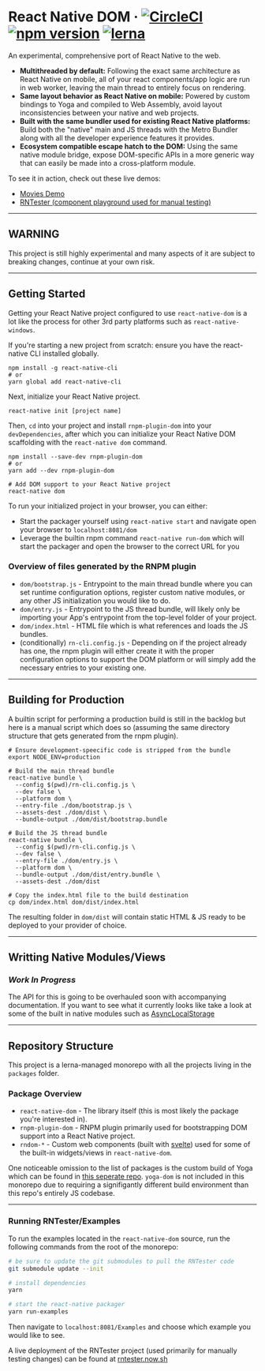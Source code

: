 # React Native DOM &middot; [![CircleCI](https://circleci.com/gh/vincentriemer/react-native-dom.svg?style=shield&circle-token=96448c580730a065cb93c0a10af0f85f6c954166)](https://circleci.com/gh/vincentriemer/react-native-dom) [![npm version](https://badge.fury.io/js/react-native-dom.svg)](https://badge.fury.io/js/react-native-dom) [![lerna](https://img.shields.io/badge/maintained%20with-lerna-cc00ff.svg)](https://lernajs.io/)

An experimental, comprehensive port of React Native to the web.

* **Multithreaded by default:** Following the exact same architecture as React
  Native on mobile, all of your react components/app logic are run in web
  worker, leaving the main thread to entirely focus on rendering.
* **Same layout behavior as React Native on mobile:** Powered by custom bindings
  to Yoga and compiled to Web Assembly, avoid layout inconsistencies between
  your native and web projects.
* **Built with the same bundler used for existing React Native platforms:**
  Build both the "native" main and JS threads with the Metro Bundler along with
  all the developer experience features it provides.
* **Ecosystem compatible escape hatch to the DOM:** Using the same native module
  bridge, expose DOM-specific APIs in a more generic way that can easily be made
  into a cross-platform module.

To see it in action, check out these live demos:

* [Movies Demo](https://rndom-movie-demo.now.sh)
* [RNTester (component playground used for manual testing)](https://rntester.now.sh)

---

## **WARNING**

This project is still highly experimental and many aspects of it are subject to
breaking changes, continue at your own risk.

---

## Getting Started

Getting your React Native project configured to use `react-native-dom` is a lot
like the process for other 3rd party platforms such as `react-native-windows`.

If you're starting a new project from scratch: ensure you have the react-native
CLI installed globally.

```
npm install -g react-native-cli
# or
yarn global add react-native-cli
```

Next, initialize your React Native project.

```
react-native init [project name]
```

Then, `cd` into your project and install `rnpm-plugin-dom` into your
`devDependencies`, after which you can initialize your React Native DOM
scaffolding with the `react-native dom` command.

```
npm install --save-dev rnpm-plugin-dom
# or
yarn add --dev rnpm-plugin-dom

# Add DOM support to your React Native project
react-native dom
```

To run your initialized project in your browser, you can either:

* Start the packager yourself using `react-native start` and navigate open your
  browser to `localhost:8081/dom`
* Leverage the builtin rnpm command `react-native run-dom` which will start the
  packager and open the browser to the correct URL for you

### Overview of files generated by the RNPM plugin

* `dom/bootstrap.js` - Entrypoint to the main thread bundle where you can set
  runtime configuration options, register custom native modules, or any other JS
  initialization you would like to do.
* `dom/entry.js` - Entrypoint to the JS thread bundle, will likely only be
  importing your App's entrypoint from the top-level folder of your project.
* `dom/index.html` - HTML file which is what references and loads the JS
  bundles.
* (conditionally) `rn-cli.config.js` - Depending on if the project already has
  one, the rnpm plugin will either create it with the proper configuration
  options to support the DOM platform or will simply add the necessary entries
  to your existing one.

---

## Building for Production

A builtin script for performing a production build is still in the backlog but
here is a manual script which does so (assuming the same directory structure
that gets generated from the rnpm plugin).

```shell
# Ensure development-speecific code is stripped from the bundle
export NODE_ENV=production

# Build the main thread bundle
react-native bundle \
  --config $(pwd)/rn-cli.config.js \
  --dev false \
  --platform dom \
  --entry-file ./dom/bootstrap.js \
  --assets-dest ./dom/dist \
  --bundle-output ./dom/dist/bootstrap.bundle

# Build the JS thread bundle
react-native bundle \
  --config $(pwd)/rn-cli.config.js \
  --dev false \
  --entry-file ./dom/entry.js \
  --platform dom \
  --bundle-output ./dom/dist/entry.bundle \
  --assets-dest ./dom/dist

# Copy the index.html file to the build destination
cp dom/index.html dom/dist/index.html
```

The resulting folder in `dom/dist` will contain static HTML & JS ready to be
deployed to your provider of choice.

---

## Writting Native Modules/Views

### _Work In Progress_

The API for this is going to be overhauled soon with accompanying documentation.
If you want to see what it currently looks like take a look at some of the built
in native modules such as
[AsyncLocalStorage](../master/packages/react-native-dom/ReactDom/modules/RCTAsyncLocalStorage.js)

---

## Repository Structure

This project is a lerna-managed monorepo with all the projects living in the
`packages` folder.

### Package Overview

* `react-native-dom` - The library itself (this is most likely the package
  you're interested in).
* `rnpm-plugin-dom` - RNPM plugin primarily used for bootstrapping DOM support
  into a React Native project.
* `rndom-*` - Custom web components (built with
  [svelte](https://svelte.technology)) used for some of the built-in
  widgets/views in `react-native-dom`.

One noticeable omission to the list of packages is the custom build of Yoga
which can be found in
[this seperate repo](https://github.com/vincentriemer/yoga-dom). `yoga-dom` is
not included in this monorepo due to requiring a signifigantly different build
environment than this repo's entirely JS codebase.

---

### Running RNTester/Examples

To run the examples located in the `react-native-dom` source, run the following
commands from the root of the monorepo:

```sh
# be sure to update the git submodules to pull the RNTester code
git submodule update --init

# install dependencies
yarn

# start the react-native packager
yarn run-examples
```

Then navigate to `localhost:8081/Examples` and choose which example you would
like to see.

A live deployment of the RNTester project (used primarily for manually testing
changes) can be found at [rntester.now.sh](https://rntester.now.sh)
